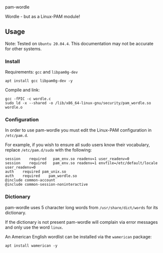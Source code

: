  pam-wordle

Wordle - but as a Linux-PAM module!

## Usage

Note: Tested on `Ubuntu 20.04.4`. This documentation may not be accurate for other systems.

### Install

Requirements: `gcc` and `libpam0g-dev`

`apt install gcc libpam0g-dev -y`

Compile and link:

```
gcc -fPIC -c wordle.c
sudo ld -x --shared -o /lib/x86_64-linux-gnu/security/pam_wordle.so wordle.o
```

### Configuration

In order to use pam-wordle you must edit the Linux-PAM configuration in `/etc/pam.d`.

For example, if you wish to ensure all sudo users know their vocabulary, replace `/etc/pam.d/sudo` with the following:

```
session    required   pam_env.so readenv=1 user_readenv=0
session    required   pam_env.so readenv=1 envfile=/etc/default/locale user_readenv=0
auth    required pam_unix.so
auth    required    pam_wordle.so
@include common-account
@include common-session-noninteractive
```

### Dictionary

pam-wordle uses 5 character long words from `/usr/share/dict/words` for its dictionary.

If the dictionary is not present pam-wordle will complain via error messages and only use the word `linux`.

An American English wordlist can be installed via the `wamerican` package:

`apt install wamerican -y`
